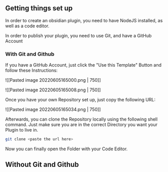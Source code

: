 ## Getting things set up

In order to create an obsidian plugin, you need to have NodeJS installed, as well as a code editor.

In order to publish your plugin, you need to use Git, and have a GitHub Account

### With Git and Github

If you have a GitHub Account, just click the "Use this Template" Button and follow these Instructions:

![[Pasted image 20220605165000.png | 750]]

![[Pasted image 20220605165008.png | 750]]

Once you have your own Repository set up, just copy the following URL:

![[Pasted image 20220605165034.png | 750]]

Afterwards, you can clone the Repository locally using the following shell command. Just make sure you are in the correct Directory you want your Plugin to live in.

```bash
git clone <paste the url here>
```

Now you can finally open the Folder with your Code Editor.

## Without Git and Github